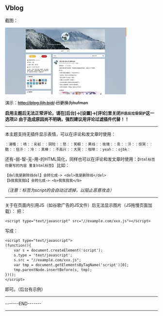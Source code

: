 Vblog
---

截图：

![IMG](screenshot.png)


演示：<del>http://blog.lljh.bid/ 已更换为hufman</del>

**启用主题后无法正常评论，请在[后台]->[设置]->[评论]里关闭```开启反垃圾保护```这一选项☑**
**由于造成原因尚不明确，强烈建议用评论过滤插件代替！！**

---

本主题支持无插件显示表情，可以在评论和发文章时使用：
```
：滑稽：：喷：：彩虹：：阴险：：怒：：笑眼：：黑线：：玫瑰：：乖：：汗：：惊哭：：酷：：狂汗：：冷：：真棒：：不高兴：：大哭：：咖啡：：yeah：：ojbk：
```
还有-弱-智-无-用-的HTML简化，同样也可以在评论和发文章时使用：```【html标签 你要写的内容 重复html标签】```
比如：
```
【del我是删除线del】会转化成-> <del>我是删除线</del>
【b我我我我b】会转化成-> <b>我我我我</b>
```
*（注意：标签为script的会自动过滤掉，以阻止恶意攻击）*

---

关于在页面内引用JS（如谷歌广告的JS文件）后无法显示图片（JS拖慢页面加载）：
把：
```
<script type="text/javascript" src="//example.com/xxx.js"></script>
```
写成：
```
<script type="text/javascript">
(function(){
    var s = document.createElement('script');
    s.type = 'text/javascript';
    s.src = "//example.com/xxx.js";
    var tmp = document.getElementsByTagName('script')[0];
    tmp.parentNode.insertBefore(s, tmp);
})();
</script>
```
即可。（后台有示例）

-----------------
-------END-------

-----------------